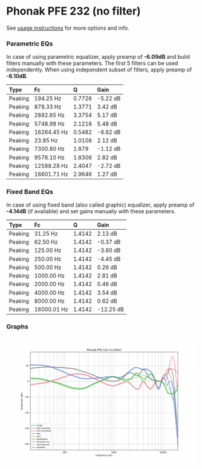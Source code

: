 # Phonak PFE 232 (no filter)
See [usage instructions](https://github.com/jaakkopasanen/AutoEq#usage) for more options and info.

### Parametric EQs
In case of using parametric equalizer, apply preamp of **-6.09dB** and build filters manually
with these parameters. The first 5 filters can be used independently.
When using independent subset of filters, apply preamp of **-6.10dB**.

| Type    | Fc          |      Q | Gain     |
|:--------|:------------|:-------|:---------|
| Peaking | 194.25 Hz   | 0.7726 | -5.22 dB |
| Peaking | 878.33 Hz   | 1.3771 | 3.42 dB  |
| Peaking | 2882.65 Hz  | 3.3754 | 5.17 dB  |
| Peaking | 5748.98 Hz  | 2.1218 | 5.48 dB  |
| Peaking | 16264.45 Hz | 0.5482 | -8.62 dB |
| Peaking | 23.85 Hz    | 1.0108 | 2.12 dB  |
| Peaking | 7300.80 Hz  | 1.879  | -1.12 dB |
| Peaking | 9576.10 Hz  | 1.8308 | 2.82 dB  |
| Peaking | 12588.28 Hz | 2.4047 | -2.72 dB |
| Peaking | 16601.71 Hz | 2.9646 | 1.27 dB  |

### Fixed Band EQs
In case of using fixed band (also called graphic) equalizer, apply preamp of **-4.14dB**
(if available) and set gains manually with these parameters.

| Type    | Fc          |      Q | Gain      |
|:--------|:------------|:-------|:----------|
| Peaking | 31.25 Hz    | 1.4142 | 2.13 dB   |
| Peaking | 62.50 Hz    | 1.4142 | -0.37 dB  |
| Peaking | 125.00 Hz   | 1.4142 | -3.60 dB  |
| Peaking | 250.00 Hz   | 1.4142 | -4.45 dB  |
| Peaking | 500.00 Hz   | 1.4142 | 0.26 dB   |
| Peaking | 1000.00 Hz  | 1.4142 | 2.81 dB   |
| Peaking | 2000.00 Hz  | 1.4142 | 0.46 dB   |
| Peaking | 4000.00 Hz  | 1.4142 | 3.54 dB   |
| Peaking | 8000.00 Hz  | 1.4142 | 0.62 dB   |
| Peaking | 16000.01 Hz | 1.4142 | -12.25 dB |

### Graphs
![](./Phonak%20PFE%20232%20(no%20filter).png)